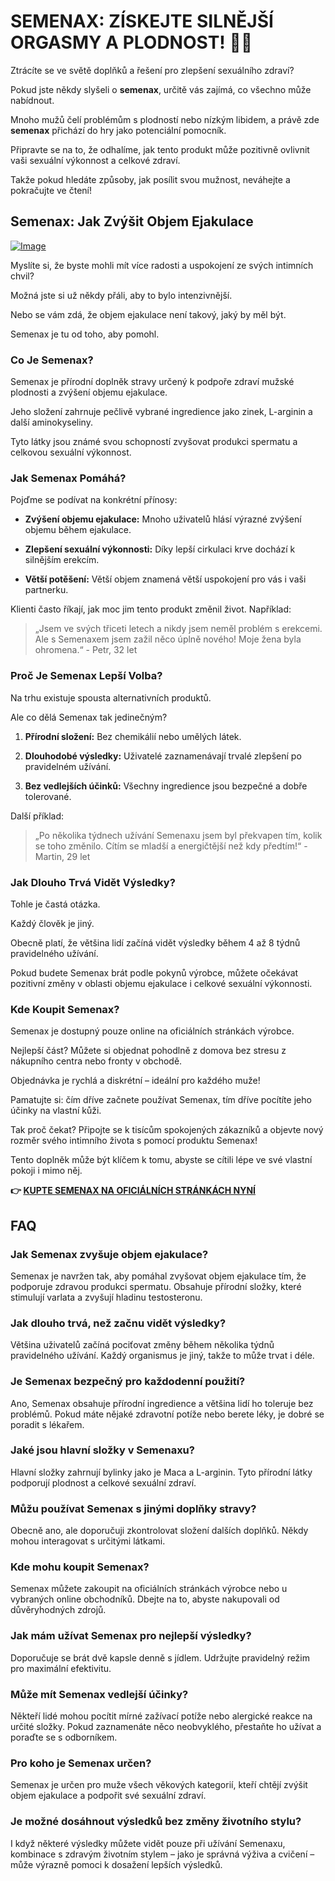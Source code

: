 # SEMENAX: ZÍSKEJTE SILNĚJŠÍ ORGASMY A PLODNOST! 🍆✨

Ztrácíte se ve světě doplňků a řešení pro zlepšení sexuálního zdraví? 

Pokud jste někdy slyšeli o **semenax**, určitě vás zajímá, co všechno může nabídnout. 

Mnoho mužů čelí problémům s plodností nebo nízkým libidem, a právě zde **semenax** přichází do hry jako potenciální pomocník. 

Připravte se na to, že odhalíme, jak tento produkt může pozitivně ovlivnit vaši sexuální výkonnost a celkové zdraví. 

Takže pokud hledáte způsoby, jak posílit svou mužnost, neváhejte a pokračujte ve čtení!

## Semenax: Jak Zvýšit Objem Ejakulace

[![Image](https://www2.sellhealth.com/22/semenax_bottle_reflection_lg.jpg)](https://gchaffi.com/5RWDuKTT)

Myslíte si, že byste mohli mít více radosti a uspokojení ze svých intimních chvil? 

Možná jste si už někdy přáli, aby to bylo intenzivnější. 

Nebo se vám zdá, že objem ejakulace není takový, jaký by měl být. 

Semenax je tu od toho, aby pomohl.

### Co Je Semenax?

Semenax je přírodní doplněk stravy určený k podpoře zdraví mužské plodnosti a zvýšení objemu ejakulace. 

Jeho složení zahrnuje pečlivě vybrané ingredience jako zinek, L-arginin a další aminokyseliny.

Tyto látky jsou známé svou schopností zvyšovat produkci spermatu a celkovou sexuální výkonnost.

### Jak Semenax Pomáhá?

Pojďme se podívat na konkrétní přínosy:

- **Zvýšení objemu ejakulace:** Mnoho uživatelů hlásí výrazné zvýšení objemu během ejakulace.
  
- **Zlepšení sexuální výkonnosti:** Díky lepší cirkulaci krve dochází k silnějším erekcím.
  
- **Větší potěšení:** Větší objem znamená větší uspokojení pro vás i vaši partnerku.

Klienti často říkají, jak moc jim tento produkt změnil život. Například:

> „Jsem ve svých třiceti letech a nikdy jsem neměl problém s erekcemi. Ale s Semenaxem jsem zažil něco úplně nového! Moje žena byla ohromena.“ - Petr, 32 let

### Proč Je Semenax Lepší Volba?

Na trhu existuje spousta alternativních produktů. 

Ale co dělá Semenax tak jedinečným?

1. **Přírodní složení:** Bez chemikálií nebo umělých látek.
   
2. **Dlouhodobé výsledky:** Uživatelé zaznamenávají trvalé zlepšení po pravidelném užívání.
   
3. **Bez vedlejších účinků:** Všechny ingredience jsou bezpečné a dobře tolerované.

Další příklad:

> „Po několika týdnech užívání Semenaxu jsem byl překvapen tím, kolik se toho změnilo. Cítím se mladší a energičtější než kdy předtím!“ - Martin, 29 let

### Jak Dlouho Trvá Vidět Výsledky?

Tohle je častá otázka.

Každý člověk je jiný.

Obecně platí, že většina lidí začíná vidět výsledky během 4 až 8 týdnů pravidelného užívání.

Pokud budete Semenax brát podle pokynů výrobce, můžete očekávat pozitivní změny v oblasti objemu ejakulace i celkové sexuální výkonnosti.

### Kde Koupit Semenax?

Semenax je dostupný pouze online na oficiálních stránkách výrobce. 

Nejlepší část? Můžete si objednat pohodlně z domova bez stresu z nákupního centra nebo fronty v obchodě.

Objednávka je rychlá a diskrétní – ideální pro každého muže!

Pamatujte si: čím dříve začnete používat Semenax, tím dříve pocítíte jeho účinky na vlastní kůži.

Tak proč čekat? Připojte se k tisícům spokojených zákazníků a objevte nový rozměr svého intimního života s pomocí produktu Semenax!

Tento doplněk může být klíčem k tomu, abyste se cítili lépe ve své vlastní pokoji i mimo něj.



**👉 [KUPTE SEMENAX NA OFICIÁLNÍCH STRÁNKÁCH NYNÍ](https://gchaffi.com/5RWDuKTT)**

## FAQ

### Jak Semenax zvyšuje objem ejakulace?
Semenax je navržen tak, aby pomáhal zvyšovat objem ejakulace tím, že podporuje zdravou produkci spermatu. Obsahuje přírodní složky, které stimulují varlata a zvyšují hladinu testosteronu.

### Jak dlouho trvá, než začnu vidět výsledky?
Většina uživatelů začíná pociťovat změny během několika týdnů pravidelného užívání. Každý organismus je jiný, takže to může trvat i déle.

### Je Semenax bezpečný pro každodenní použití?
Ano, Semenax obsahuje přírodní ingredience a většina lidí ho toleruje bez problémů. Pokud máte nějaké zdravotní potíže nebo berete léky, je dobré se poradit s lékařem.

### Jaké jsou hlavní složky v Semenaxu?
Hlavní složky zahrnují bylinky jako je Maca a L-arginin. Tyto přírodní látky podporují plodnost a celkové sexuální zdraví.

### Můžu používat Semenax s jinými doplňky stravy?
Obecně ano, ale doporučuji zkontrolovat složení dalších doplňků. Někdy mohou interagovat s určitými látkami.

### Kde mohu koupit Semenax?
Semenax můžete zakoupit na oficiálních stránkách výrobce nebo u vybraných online obchodníků. Dbejte na to, abyste nakupovali od důvěryhodných zdrojů.

### Jak mám užívat Semenax pro nejlepší výsledky?
Doporučuje se brát dvě kapsle denně s jídlem. Udržujte pravidelný režim pro maximální efektivitu.

### Může mít Semenax vedlejší účinky?
Někteří lidé mohou pocítit mírné zažívací potíže nebo alergické reakce na určité složky. Pokud zaznamenáte něco neobvyklého, přestaňte ho užívat a poraďte se s odborníkem.

### Pro koho je Semenax určen?
Semenax je určen pro muže všech věkových kategorií, kteří chtějí zvýšit objem ejakulace a podpořit své sexuální zdraví.

### Je možné dosáhnout výsledků bez změny životního stylu?
I když některé výsledky můžete vidět pouze při užívání Semenaxu, kombinace s zdravým životním stylem – jako je správná výživa a cvičení – může výrazně pomoci k dosažení lepších výsledků.